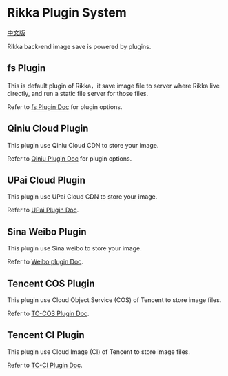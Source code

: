 # Rikka Plugin System

[中文版][version-zh]

Rikka back-end image save is powered by plugins.

## fs Plugin

This is default plugin of Rikka，it save image file to server where Rikka live directly, and run a static file server for those files.

Refer to [fs Plugin Doc][fs-doc] for plugin options.

## Qiniu Cloud Plugin

This plugin use Qiniu Cloud CDN to store your image.

Refer to [Qiniu Plugin Doc][qiniu-doc] for plugin options.

## UPai Cloud Plugin

This plugin use UPai Cloud CDN to store your image.

Refer to [UPai Plugin Doc][upai-doc].

## Sina Weibo Plugin

This plugin use Sina weibo to store your image.

Refer to [Weibo plugin Doc][weibo-doc].

## Tencent COS Plugin

This plugin use Cloud Object Service (COS) of Tencent to store image files.

Refer to [TC-COS Plugin Doc][tccos-doc].

## Tencent CI Plugin

This plugin use Cloud Image (CI) of Tencent to store image files.

Refer to [TC-CI Plugin Doc][tcci-doc].

[version-zh]: https://github.com/7sDream/rikka/blob/master/plugins/README.zh.md

[fs-doc]: https://github.com/7sDream/rikka/tree/master/plugins/fs
[qiniu-doc]: https://github.com/7sDream/rikka/tree/master/plugins/qiniu
[upai-doc]: https://github.com/7sDream/rikka/tree/master/plugins/upai
[weibo-doc]: https://github.com/7sDream/rikka/tree/master/plugins/weibo
[tccos-doc]: https://github.com/7sDream/rikka/tree/master/plugins/tencent/cos
[tcci-doc]: https://github.com/7sDream/rikka/tree/master/plugins/tencent/ci
